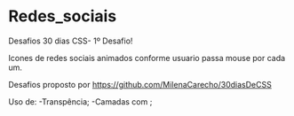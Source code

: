 # Redes_sociais
Desafios 30 dias CSS- 1º Desafio!

Icones de redes sociais animados conforme usuario passa mouse por cada um.

Desafios proposto por https://github.com/MilenaCarecho/30diasDeCSS

Uso de:
  -Transpência;
  -Camadas com <span>;
  
